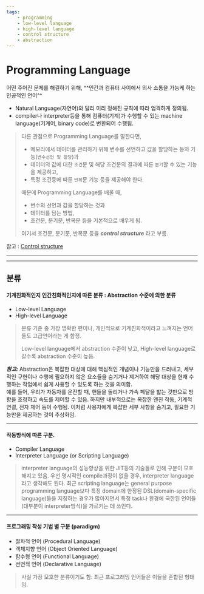 ```yaml
---
tags:
    - programming
    - low-level language
    - high-level language
    - control structure
    - abstraction
---
```


# Programming Language

어떤 주어진 문제를 해결하기 위해, ^^인간과 컴퓨터 사이에서 의사 소통을 가능케 하는 인공적인 언어^^

* Natural Language(자연어)와 달리 미리 정해진 규칙에 따라 엄격하게 정의됨.
* compiler나 interpreter등을 통해 컴퓨터(기계)가 수행할 수 있는 machine language(기계어, binary code)로 변환되어 수행됨.

> 다른 관점으로 Programming Language를 말한다면,  
> 
> * 메모리에서 데이터를 관리하기 위해 변수를 선언하고 값을 할당하는 등의 기능(`변수선언 및 할당`)과  
> * 데이터의 값에 대한 `조건`문 및 해당 조건문의 결과에 따른 `분기`할 수 있는 기능을 제공하고,  
> * 특정 조건등에 따른 `반복`문 기능 등을 제공해야 한다.  
>
> 때문에 Programming Language를 배울 때,  
>  
> * 변수의 선언과 값을 할당하는 것과 
> * 데이터를 담는 방법, 
> * 조건문, 분기문, 반복문 등을 기본적으로 배우게 됨.
>  
> 여기서 조건문, 분기문, 반복문 등을 ***control structure*** 라고 부름.

참고 : [Control structure](https://ds31x.blogspot.com/2023/07/basic-control-structures-and-control.html)

---

---

## 분류

#### 기계친화적인지 인간친화적인지에 따른 분류 : Abstraction 수준에 의한 분류

* Low-level Language
* High-level Language

> 분류 기준 중 가장 명확한 편이나, 개인적으로 기계친화적이라고 느껴지는 언어들도 고급언어라는 게 함정.
>
> Low-level language에서 abstraction 수준이 낮고, High-level language로 갈수록 abstraction 수준이 높음.

***참고:*** 
    Abstraction은 복잡한 대상에 대해 핵심적인 개념이나 기능만을 드러내고, 세부적인 구현이나 수행에 필요하지 않은 요소들을 숨기거나 제거하여 해당 대상을 현재 수행하는 작업에서 쉽게 사용할 수 있도록 하는 것을 의미함.  
    예를 들어, 우리가 자동차를 운전할 때, 핸들을 돌리거나 가속 페달을 밟는 것만으로 방향을 조정하고 속도를 제어할 수 있음. 하지만 내부적으로는 복잡한 엔진 작동, 기계적 연결, 전자 제어 등이 수행됨. 이처럼 사용자에게 복잡한 세부 사항을 숨기고, 필요한 기능만을 제공하는 것이 추상화임.

---

#### 작동방식에 따른 구분.

* Compiler Language 
* Interpreter Language (or Scripting Language)

> interpreter language의 성능향상을 위한 JIT등의 기술들로 인해 구분이 모호해지고 있음. 우선 명시적인 compile과정이 없을 경우, interpreter language라고 생각해도 된다. 
> 최근 scripting language는 general purpose programming language보다 특정 domain에 한정된 DSL(domain-specific language)들을 지칭하는 경우가 많아지면서 특정 task나 환경에 국한된 언어들(대부분이 interpreter방식)을 가르키는 데 쓰인다.

---

#### 프로그래밍 작성 기법 별 구분 (paradigm)

* 절차적 언어 (Procedural Language)
* 객체지향 언어 (Object Oriented Language)
* 함수형 언어 (Functional Language)
* 선언적 언어 (Declarative Language)

> 사실 가장 모호한 분류이기도 함: 최근 프로그래밍 언어들은 이들을 혼합된 형태임.
